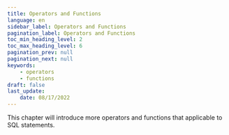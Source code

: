 ```yaml
---
title: Operators and Functions
language: en
sidebar_label: Operators and Functions
pagination_label: Operators and Functions
toc_min_heading_level: 2
toc_max_heading_level: 6
pagination_prev: null
pagination_next: null
keywords:
    - operators 
    - functions
draft: false
last_update:
    date: 08/17/2022
---
```


This chapter will introduce more operators and functions that applicable to SQL statements.
